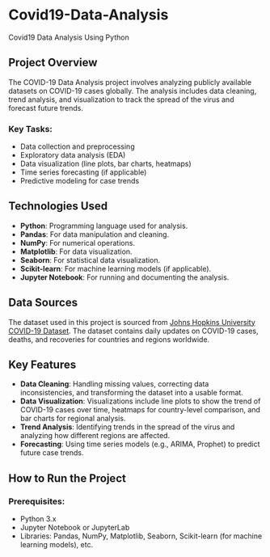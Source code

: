 # Covid19-Data-Analysis
Covid19 Data Analysis Using Python
## Project Overview

The COVID-19 Data Analysis project involves analyzing publicly available datasets on COVID-19 cases globally. The analysis includes data cleaning, trend analysis, and visualization to track the spread of the virus and forecast future trends.

### Key Tasks:
- Data collection and preprocessing
- Exploratory data analysis (EDA)
- Data visualization (line plots, bar charts, heatmaps)
- Time series forecasting (if applicable)
- Predictive modeling for case trends

## Technologies Used

- **Python**: Programming language used for analysis.
- **Pandas**: For data manipulation and cleaning.
- **NumPy**: For numerical operations.
- **Matplotlib**: For data visualization.
- **Seaborn**: For statistical data visualization.
- **Scikit-learn**: For machine learning models (if applicable).
- **Jupyter Notebook**: For running and documenting the analysis.

## Data Sources

The dataset used in this project is sourced from [Johns Hopkins University COVID-19 Dataset](https://github.com/CSSEGISandData/COVID-19). The dataset contains daily updates on COVID-19 cases, deaths, and recoveries for countries and regions worldwide.

## Key Features

- **Data Cleaning**: Handling missing values, correcting data inconsistencies, and transforming the dataset into a usable format.
- **Data Visualization**: Visualizations include line plots to show the trend of COVID-19 cases over time, heatmaps for country-level comparison, and bar charts for regional analysis.
- **Trend Analysis**: Identifying trends in the spread of the virus and analyzing how different regions are affected.
- **Forecasting**: Using time series models (e.g., ARIMA, Prophet) to predict future case trends.

## How to Run the Project

### Prerequisites:
- Python 3.x
- Jupyter Notebook or JupyterLab
- Libraries: Pandas, NumPy, Matplotlib, Seaborn, Scikit-learn (for machine learning models), etc.

